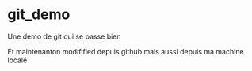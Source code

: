 # git_demo

Une demo de git qui se passe bien


Et maintenanton modifified depuis github
mais aussi depuis ma machine localé
